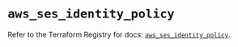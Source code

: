 # `aws_ses_identity_policy`

Refer to the Terraform Registry for docs: [`aws_ses_identity_policy`](https://registry.terraform.io/providers/hashicorp/aws/4.67.0/docs/resources/ses_identity_policy).
